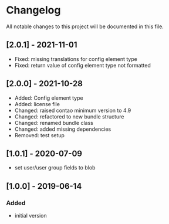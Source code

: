 # Changelog
All notable changes to this project will be documented in this file.

## [2.0.1] - 2021-11-01
- Fixed: missing translations for config element type
- Fixed: return value of config element type not formatted

## [2.0.0] - 2021-10-28
- Added: Config element type
- Added: license file
- Changed: raised contao minimum version to 4.9
- Changed: refactored to new bundle structure
- Changed: renamed bundle class
- Changed: added missing dependencies
- Removed: test setup

## [1.0.1] - 2020-07-09

- set user/user group fields to blob

## [1.0.0] - 2019-06-14

### Added
- initial version
